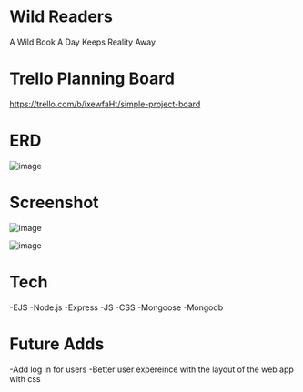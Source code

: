 # Wild Readers
A Wild Book A Day Keeps Reality Away

# Trello Planning Board
https://trello.com/b/ixewfaHt/simple-project-board

# ERD
![image](https://user-images.githubusercontent.com/98067630/167231568-7c420f67-4d6a-4e12-86f1-123b8d0dbb64.png)

# Screenshot 
![image](https://user-images.githubusercontent.com/98067630/167231609-3d66a889-88b1-497d-b470-b5e6c3e5fd16.png)

![image](https://user-images.githubusercontent.com/98067630/167231616-45961090-a875-415c-84c9-eaf4b5fc799d.png)

# Tech
-EJS
-Node.js
-Express
-JS
-CSS
-Mongoose
-Mongodb

# Future Adds
-Add log in for users
-Better user expereince with the layout of the web app with css
